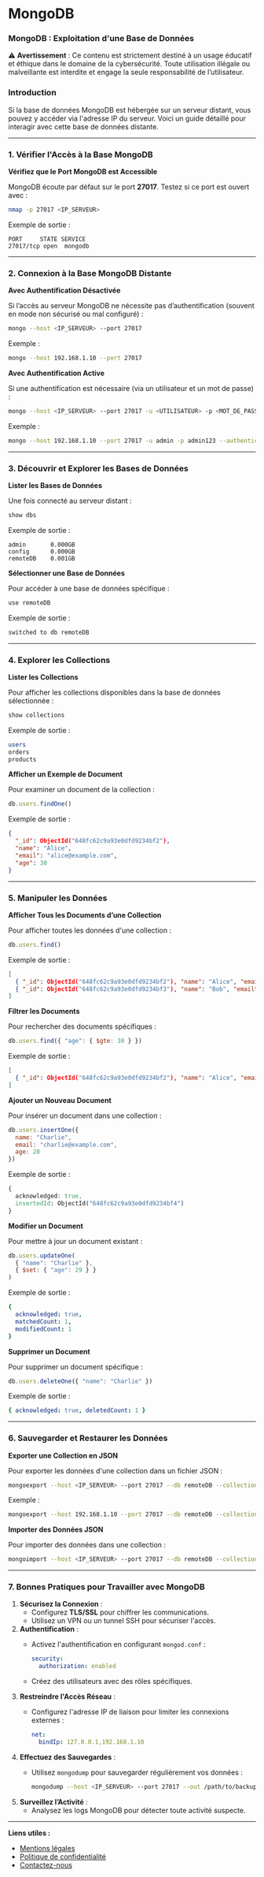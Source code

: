 # MongoDB

### MongoDB : Exploitation d'une Base de Données

⚠️ **Avertissement** : Ce contenu est strictement destiné à un usage éducatif et éthique dans le domaine de la cybersécurité. Toute utilisation illégale ou malveillante est interdite et engage la seule responsabilité de l’utilisateur.

### **Introduction**

Si la base de données MongoDB est hébergée sur un serveur distant, vous pouvez y accéder via l'adresse IP du serveur. Voici un guide détaillé pour interagir avec cette base de données distante.

***

### 1. Vérifier l'Accès à la Base MongoDB

**Vérifiez que le Port MongoDB est Accessible**

MongoDB écoute par défaut sur le port **27017**. Testez si ce port est ouvert avec :

```bash
nmap -p 27017 <IP_SERVEUR>
```

Exemple de sortie :

```arduino
PORT     STATE SERVICE
27017/tcp open  mongodb
```

***

### 2. Connexion à la Base MongoDB Distante

**Avec Authentification Désactivée**

Si l’accès au serveur MongoDB ne nécessite pas d’authentification (souvent en mode non sécurisé ou mal configuré) :

```bash
mongo --host <IP_SERVEUR> --port 27017
```

Exemple :

```bash
mongo --host 192.168.1.10 --port 27017
```

**Avec Authentification Active**

Si une authentification est nécessaire (via un utilisateur et un mot de passe) :

```bash
mongo --host <IP_SERVEUR> --port 27017 -u <UTILISATEUR> -p <MOT_DE_PASSE> --authenticationDatabase <BASE_ADMIN>
```

Exemple :

```bash
mongo --host 192.168.1.10 --port 27017 -u admin -p admin123 --authenticationDatabase admin
```

***

### 3. Découvrir et Explorer les Bases de Données

**Lister les Bases de Données**

Une fois connecté au serveur distant :

```javascript
show dbs
```

Exemple de sortie :

```arduino
admin       0.000GB
config      0.000GB
remoteDB    0.001GB
```

**Sélectionner une Base de Données**

Pour accéder à une base de données spécifique :

```javascript
use remoteDB
```

Exemple de sortie :

```css
switched to db remoteDB
```

***

### 4. Explorer les Collections

**Lister les Collections**

Pour afficher les collections disponibles dans la base de données sélectionnée :

```javascript
show collections
```

Exemple de sortie :

```bash
users
orders
products
```

**Afficher un Exemple de Document**

Pour examiner un document de la collection :

```javascript
db.users.findOne()
```

Exemple de sortie :

```json
{
  "_id": ObjectId("648fc62c9a93e0dfd9234bf2"),
  "name": "Alice",
  "email": "alice@example.com",
  "age": 30
}
```

***

### 5. Manipuler les Données

**Afficher Tous les Documents d’une Collection**

Pour afficher toutes les données d'une collection :

```javascript
db.users.find()
```

Exemple de sortie :

```json
[
  { "_id": ObjectId("648fc62c9a93e0dfd9234bf2"), "name": "Alice", "email": "alice@example.com", "age": 30 },
  { "_id": ObjectId("648fc62c9a93e0dfd9234bf3"), "name": "Bob", "email": "bob@example.com", "age": 25 }
]
```

**Filtrer les Documents**

Pour rechercher des documents spécifiques :

```javascript
db.users.find({ "age": { $gte: 30 } })
```

Exemple de sortie :

```json
[
  { "_id": ObjectId("648fc62c9a93e0dfd9234bf2"), "name": "Alice", "email": "alice@example.com", "age": 30 }
]
```

**Ajouter un Nouveau Document**

Pour insérer un document dans une collection :

```javascript
db.users.insertOne({
  name: "Charlie",
  email: "charlie@example.com",
  age: 28
})
```

Exemple de sortie :

```css
{
  acknowledged: true,
  insertedId: ObjectId("648fc62c9a93e0dfd9234bf4")
}
```

**Modifier un Document**

Pour mettre à jour un document existant :

```javascript
db.users.updateOne(
  { "name": "Charlie" },
  { $set: { "age": 29 } }
)
```

Exemple de sortie :

```yaml
{
  acknowledged: true,
  matchedCount: 1,
  modifiedCount: 1
}
```

**Supprimer un Document**

Pour supprimer un document spécifique :

```javascript
db.users.deleteOne({ "name": "Charlie" })
```

Exemple de sortie :

```yaml
{ acknowledged: true, deletedCount: 1 }
```

***

### 6. Sauvegarder et Restaurer les Données

**Exporter une Collection en JSON**

Pour exporter les données d'une collection dans un fichier JSON :

```bash
mongoexport --host <IP_SERVEUR> --port 27017 --db remoteDB --collection users --out users.json
```

Exemple :

```bash
mongoexport --host 192.168.1.10 --port 27017 --db remoteDB --collection users --out users.json
```

**Importer des Données JSON**

Pour importer des données dans une collection :

```bash
mongoimport --host <IP_SERVEUR> --port 27017 --db remoteDB --collection users --file users.json
```

***

### 7. Bonnes Pratiques pour Travailler avec MongoDB

1. **Sécurisez la Connexion** :
   * Configurez **TLS/SSL** pour chiffrer les communications.
   * Utilisez un VPN ou un tunnel SSH pour sécuriser l'accès.
2. **Authentification** :
   *   Activez l'authentification en configurant `mongod.conf` :

       ```yaml
       security:
         authorization: enabled
       ```
   * Créez des utilisateurs avec des rôles spécifiques.
3. **Restreindre l'Accès Réseau** :
   *   Configurez l'adresse IP de liaison pour limiter les connexions externes :

       ```yaml
       net:
         bindIp: 127.0.0.1,192.168.1.10
       ```
4. **Effectuez des Sauvegardes** :
   *   Utilisez `mongodump` pour sauvegarder régulièrement vos données :

       ```bash
       mongodump --host <IP_SERVEUR> --port 27017 --out /path/to/backup
       ```
5. **Surveillez l’Activité** :
   * Analysez les logs MongoDB pour détecter toute activité suspecte.

***

**Liens utiles :**

* [Mentions légales](https://dika-1.gitbook.io/road-to-hacker/mentions-legales)
* [Politique de confidentialité](https://dika-1.gitbook.io/road-to-hacker/politique-de-confidentialite)
* [Contactez-nous](mailto:dika-road-to-hacker@protonmail.com)

